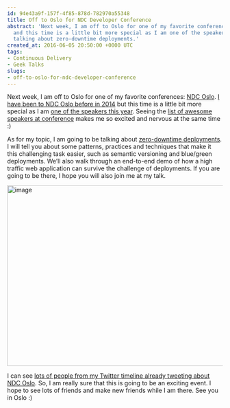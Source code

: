 ```yaml
---
id: 94e43a9f-157f-4f85-878d-782970a55348
title: Off to Oslo for NDC Developer Conference
abstract: 'Next week, I am off to Oslo for one of my favorite conferences: NDC Oslo
  and this time is a little bit more special as I am one of the speakers this year,
  talking about zero-downtime deployments.'
created_at: 2016-06-05 20:50:00 +0000 UTC
tags:
- Continuous Delivery
- Geek Talks
slugs:
- off-to-oslo-for-ndc-developer-conference
---
```


<p>Next week, I am off to Oslo for one of my favorite conferences: <a href="http://ndcoslo.com/">NDC Oslo</a>. <a href="http://www.tugberkugurlu.com/archive/ndc-oslo-2014-bullet-points">I have been to NDC Oslo before in 2014</a> but this time is a little bit more special as I am <a href="http://ndcoslo.com/speaker/tugberk-ugurlu/">one of the speakers this year</a>. Seeing the <a href="http://ndcoslo.com/speakers/">list of awesome speakers at conference</a> makes me so excited and nervous at the same time :)</p> <p>As for my topic, I am going to be talking about <a href="http://ndcoslo.com/talk/getting-into-the-zero-downtime-deployment-world/">zero-downtime deployments</a>. I will tell you about some patterns, practices and techniques that make it this challenging task easier, such as semantic versioning and blue/green deployments. We’ll also walk through an end-to-end demo of how a high traffic web application can survive the challenge of deployments. If you are going to be there, I hope you will also join me at my talk. </p> <p><a href="https://tugberkugurlu.blob.core.windows.net/bloggyimages/78284f34-a517-4221-a6f3-af35b8000e2a.png"><img title="image" style="border-top: 0px; border-right: 0px; background-image: none; border-bottom: 0px; padding-top: 0px; padding-left: 0px; border-left: 0px; display: inline; padding-right: 0px" border="0" alt="image" src="https://tugberkugurlu.blob.core.windows.net/bloggyimages/bddd5a7e-5424-4ede-804f-e0b9a0150439.png" width="644" height="421"></a></p> <p>I can see <a href="https://twitter.com/search?q=%23ndcoslo&amp;src=tyah">lots of people from my Twitter timeline already tweeting about NDC Oslo</a>. So, I am really sure that this is going to be an exciting event. I hope to see lots of friends and make new friends while I am there. See you in Oslo :)</p>  